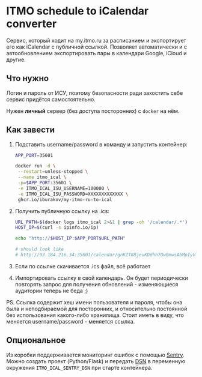 # ITMO schedule to iCalendar converter

Сервис, который ходит на my.itmo.ru за расписанием и экспортирует его как iCalendar с публичной ссылкой. Позволяет автоматически и с автообновлением экспортировать пары в календари Google, iCloud и другие.

## Что нужно

Логин и пароль от ИСУ, поэтому безопасности ради захостить себе сервис придётся самостоятельно.

Нужен **личный** сервер (без доступа посторонних) с `docker` на нём.

## Как завести

1. Подставить username/password в команду и запустить контейнер:

   ```bash
   APP_PORT=35601

   docker run -d \
   	--restart=unless-stopped \
   	--name itmo_ical \
   	-p=$APP_PORT:35601 \
   	-e ITMO_ICAL_ISU_USERNAME=100000 \
   	-e ITMO_ICAL_ISU_PASSWORD=XXXXXXXXXXXXX \
   	ghcr.io/iburakov/my-itmo-ru-to-ical
   ```

2. Получить публичную ссылку на .ics:

   ```bash
   URL_PATH=$(docker logs itmo_ical 2>&1 | grep -oh '/calendar/.*')
   HOST_IP=$(curl -s ipinfo.io/ip)

   echo "http://$HOST_IP:$APP_PORT$URL_PATH"

   # should look like
   # http://93.184.216.34:35601/calendar/gnKZT88jeuKDdhh7Ow8mwsAbMpIyVKaCBpl2CtqJqYI
   ```

3. Если по ссылке скачивается .ics файл, всё работает
4. Импортировать ссылку в свой календарь. Он будет периодически повторять запрос для получения обновлений - изменяющиеся аудитории теперь не беда ;)

PS. Ссылка содержит хеш имени пользователя и пароля, чтобы она была и неподбираемой для посторонних, и относительно постоянной без использования какого-либо хранилища. Стоит иметь в виду, что меняется username/password - меняется ссылка.

## Опциональное

Из коробки поддерживается мониторинг ошибок с помощью [Sentry](https://sentry.io/). Можно создать проект (Python/Flask) и передать [DSN](https://docs.sentry.io/product/sentry-basics/dsn-explainer/) в переменную окружения `ITMO_ICAL_SENTRY_DSN` при старте контейнера.
